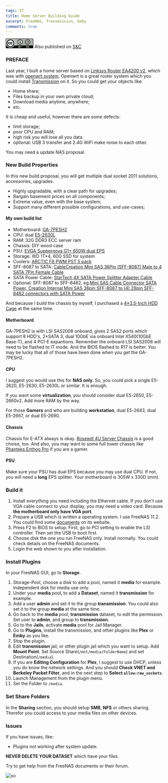 ```yaml
---
tags: IT
title: Home Server Building Guide 
excerpt: FreeNAS, Transmission, Emby
comments: true
---
```


![cc](/public/cc.png) Also published on [S&C](https://soandcandy.us)

### PREFACE ###

Last year, I built a home server based on [Linksys Router EA4200 v2](https://soandcandy.us/2018/03/01/%E9%A2%86%E5%8A%BFlinksys%E8%B7%AF%E7%94%B1%E6%94%B9%E9%80%A0%E4%B9%8Bsmb%E5%85%B1%E4%BA%AB%EF%BC%88%E4%BA%8C%EF%BC%89/), which was with [openwrt system](https://soandcandy.us/2018/03/01/%E5%B0%8F%E5%9E%8B%E5%AE%B6%E7%94%A8%E5%AA%92%E4%BD%93%E4%B8%AD%E5%BF%83%EF%BC%9A%E9%A2%86%E5%8A%BFlinksys%E8%B7%AF%E7%94%B1%E6%94%B9%E9%80%A0%EF%BC%88%E4%B8%80%EF%BC%89/). Openwrt is a great router system which you could install [Transmission](https://soandcandy.us/2018/03/01/%E9%9A%8F%E8%BA%ABdown%E5%8F%8A%E9%9A%8F%E5%A4%84%E7%9C%8B/) on it. So you could get your objects like:

- Home share;
- Files backup in your own private cloud;
- Download media anytime, anywhere; 
- etc.

It is cheap and useful, however there are some defects:

- limit storage;
- poor CPU and RAM;
- high risk you will lose all you data.
- optional: USB 3 transfer and 2.4G WiFi make noise to each other.

You may need a update NAS proposal.

### New Build Properties ###

In this new build proposal, you will get multiple dual socket 2011 solutions, accessories, upgrades.

- Highly upgradable, with a clear path for upgrades;
- Bargain basement prices on all components;
- Extreme value, even with the base system; 
- Support many different possible configurations, and use-cases; 

#### My own build list ####

- Motherboard: [GA-7PESH2](https://www.gigabyte.com/Server-Motherboard/GA-7PESH2-rev-10#ov)
- CPU: dual [E5-2630L](https://ark.intel.com/content/www/us/en/ark/products/75791/intel-xeon-processor-e5-2630l-v2-15m-cache-2-40-ghz.html)
- RAM: 32G DDR3 ECC server ram
- Chassis: DIY wood case
- PSU: [EVGA Suppernova G1+ 650W dual EPS](https://www.amazon.com/gp/product/B0797CDK7J)
- Storage: WD 1T*4, 60G SSD for system
- Coolers: [ARCTIC F8 PWM PST 5 pack](https://www.amazon.com/gp/product/B00NTUJG62/)
- SFF-8087 to SATA: [CableCreation Mini SAS 36Pin (SFF-8087) Male to 4 SATA 7Pin Female Cable](https://www.amazon.com/gp/product/B013G4EOEY/)
- SATA Power Cable: [StarTech 4X SATA Power Splitter Adapter Cable](https://www.amazon.com/gp/product/B0086OGN9E/)
- Optional: SFF-8087 to SFF-8482, eg.[Mini SAS Cable Connector SATA Power, Creation Internal Mini SAS 36pin SFF-8087 to (4) 29pin SFF-8482 connectors with SATA Power](https://www.amazon.com/gp/product/B013G4FEGG/)

And because I build the chassis by myself, I purchased a [4*3.5-Inch HDD Cage](https://www.amazon.com/gp/product/B005FHHOXE/) at the same time.

#### Motherboard ####

GA-7PESH2 is with LSI SAS2008 onboard, gives 2 SAS2 ports which support 8 HDD's, 2*SATA 3, dual 10GbE via onboard Intel X540(10GbE Base-T), and 4 PCI-E expantions.
Remember the onboard LSI SAS2008 will need to be flashed to IT mode. And the BIOS flashed to R17 is better. You may be lucky that all of those have been done when you get the GA-7PESH2.

#### CPU ####

I suggest you would use this for **NAS only**. So, you could pick a single E5-2620, E5-2630, E5-2630L or similar. It is enough.

If you want some **virtualization**, you should consider dual E5-2650, E5-2660v2. Add more RAM by the way.

For those **Gamers** and who are building **workstation**, dual E5-2643, dual E5-2667, or dual E5-2690.

#### Chassis ####

Chassis for E-ATX always is okay. [Rosewill 4U Server Chassis](https://www.amazon.com/gp/product/B0091IZ1ZG) is a good choise, too. And also, you may want to some full tower chassis like [Phanteks Enthoo Pro](https://www.amazon.com/gp/product/B078K32G27) if you are a gamer.

#### PSU ####

Make sure your PSU has dual EPS because you may use dual CPU. If not, you will need a **long** EPS splitter. Your motherboard is 305W x 330D (mm).

### Build it ###

1. Install everything you need including the Ethernet cable. If you don't use VGA cable connect to your display, you may need a video card. Because **the motherboard only have VGA port**.
2. Prepare a USB which is written a operating system.
I use FreeNAS 11.2. You could find some [documents](https://www.ixsystems.com/documentation/freenas/11.2-U4/install.html) on its website.
3. Press F2 to BIOS to setup.
First, go to PCI setting to enable the LSI controller. Then set the USB to boot first.
4. Choose disk the one you run FreeNAS only. Install normally. You could check details on the FreeNAS documents.
5. Login the web shown to you after installation.

### Install Plugins ###


In your FreeNAS GUI, go to **Storage**.
1. Storage-Pool, choose a disk to add a pool, named it **media** for example. Independent disk for media use only.
2. Under your **media** pool, to add a **Dataset**, named it **transmission** for example.
3. Add a user **admin** and set it to the group **transmission**. You could also set it to the group **media** at the same time.
4. Go back to the **media** pool, **transmission** dataset, to edit the permission. Set user to **admin**, and group to **transmission**.
5. Go to the **Jails**, activate **media** pool for Jail Manager.
6. Go to **Plugins**, install the transmission, and other plugins like **Plex** or **Emby** as you like.
7. Stop the plugin.
8. Edit **transmission** jail, or other plugin jail which you want to setup. Add **Mount Point**.
Set Source Share(`/mnt/media/FolderName`) and set Destination(`/media`).
10. If you are **Editing Configuration** for **Plex**, I suggest to use DHCP, unless you do know the network settings. And you should **Check VNET and Berkeley Packet Filter**, and in the next step to **Select `allow:raw_sockets`**.
12. Launch Management from the plugin menu.
13. Set the Folder to `/media`.


### Set Share Folders ###

In the **Sharing** section, you should setup **SMB**, **NFS** or others sharing. Therefor you could access to your media files on other devices.

### Issues ###

If you have issues, like:

- Plugins not working after system update.

**NEVER DELETE YOUR DATASET** which have your files.

Try to get help from the FreeNAS documents or their forum.


![so](/public/favicon.ico)


